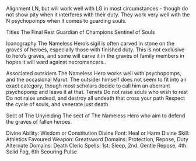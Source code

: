 Alignment
LN, but will work well with LG in most circumstances - though do not show pity when it interferes with their duty. They work very well with the N psychopomps when it comes to guarding souls. 

Titles 
The Final Rest 
Guardian of Champions 
Sentinel of Souls 

Iconography 
The Nameless Hero’s sigil is often carved in stone on the graves of heroes, especially those with finished duty. This is not exclusive to hero’s graves, and some will carve it in the graves of family members in hopes it will ward against necromancers.. 

Associated outsiders
The Nameless Hero works well with psychopomps, and the occasional Marut. The outsider himself does not seem to fit into an exact category, though most scholars decide to call him an aberrant psychopomp and leave it at that. 
Tenets 
Do not raise souls who wish to rest 
Do not raise undead, and destroy all undeath that cross your path
Respect the cycle of souls, and venerate just death 

Sect of The Unyielding
The sect of The Nameless Hero who aim to defend the graves of fallen heroes. 

Divine Ability: Wisdom or Constitution
Divine Font: Heal or Harm
Divine Skill: Athletics
Favoured Weapon: Greatsword
Domains: Protection, Repose, Duty
Alternate Domains: Death
Cleric Spells: 1st: Sleep, 2nd: Gentle Repose, 4th: Solid Fog, 6th Scouring Pulse
